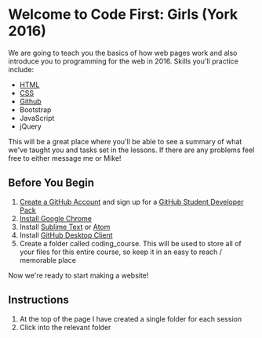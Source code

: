 # Welcome to Code First: Girls (York 2016)

We are going to teach you the basics of how web pages work and also introduce you to programming for the web in 2016.
Skills you'll practice include:
* [HTML](https://github.com/james2406/CodeFirstGirls-York2016/tree/master/1-html%20)
* [CSS](https://github.com/james2406/CodeFirstGirls-York2016/tree/master/2-css)
* [Github](https://github.com/james2406/CodeFirstGirls-York2016/tree/master/3%20-github)
* Bootstrap
* JavaScript
* jQuery

This will be a great place where you'll be able to see a summary of what we've taught you and tasks set in the lessons. If there are any problems feel free to either message me or Mike!

## Before You Begin

1. [Create a GitHub Account](https://github.com/join) and sign up for a [GitHub Student Developer Pack](https://education.github.com/pack)
2. [Install Google Chrome](www.google.com/chrome/)
3. Install [Sublime Text](https://www.sublimetext.com/download) or [Atom](https://atom.io/)
4. Install [GitHub Desktop Client](https://desktop.github.com/)
5. Create a folder called coding_course. This will be used to store all of your files for this entire course, so keep it in an easy to reach / memorable place

Now we're ready to start making a website!

## Instructions

1. At the top of the page I have created a single folder for each session
2. Click into the relevant folder



